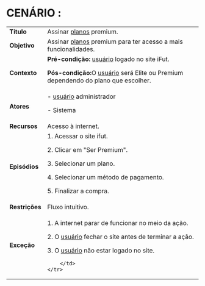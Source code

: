 # CENÁRIO :

<table class="table table-striped border">
    <tr>
        <td>
            <b>Título</b>
        </td>
        <td>      Assinar  <a href="../../lexico/#planos">planos</a> premium.  </td>
    </tr>
    <tr>
        <td>
            <b>Objetivo</b>
        </td>
        <td>
Assinar  <a href="../../lexico/#planos">planos</a> premium para ter acesso a mais funcionalidades.        </td>
    </tr>
    <tr>
        <td>
            <b>Contexto</b>
        </td>
        <td>
           <b>Pré-condição:</b>  <a href="../../lexico/#usuario">usuário</a> logado no site iFut.
           <p><b>Pós-condição:</b>O  <a href="../../lexico/#usuario">usuário</a> será Elite ou Premium dependendo do plano que escolher.
</p>
        </td>
    </tr>
    <tr>
        <td>
            <b>Atores</b>
        </td>
        <td>
            -  <a href="../../lexico/#usuario">usuário</a> administrador
            <p>- Sistema</p> 
        </td>
    </tr>
    <tr>
        <td>
            <b>Recursos</b>
        </td>
        <td>
            Acesso à internet.
        </td>
    </tr>
    <tr>
        <td>
            <b>Episódios</b>
        </td>
        <td>
            1. Acessar o site ifut.
	<p>2. Clicar em "Ser Premium".</p>
    <p>3. Selecionar um plano.</p>
    <p>4. Selecionar um método de pagamento.</p>
    <p>5. Finalizar a compra.</p>
        </td>
    </tr>
    <tr>
        <td>
            <b>Restrições</b>
        </td>
        <td>
              Fluxo intuitivo.
        </td>
    </tr>
    <tr>
        <td>
            <b>Exceção</b>
        </td>
        <td>
            <p>1. A internet parar de funcionar no meio da ação.</p>
            <p>2. O  <a href="../../lexico/#usuario">usuário</a> fechar o site antes de terminar a ação.</p>
            <p>3. O  <a href="../../lexico/#usuario">usuário</a> não estar logado no site.</p>

        </td>
    </tr>
</table>
